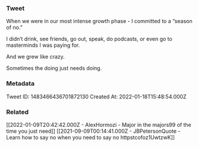 ### Tweet
When we were in our most intense growth phase - I committed to a “season of no.” 

I didn’t drink, see friends, go out, speak, do podcasts, or even go to masterminds I was paying for.

And we grew like crazy.

Sometimes the doing just needs doing.

### Metadata
Tweet ID: 1483466436701872130
Created At: 2022-01-18T15:48:54.000Z

### Related
[[2022-01-09T20:42:42.000Z - AlexHormozi - Major in the majors99 of the time you just need]]
[[2021-09-09T00:14:41.000Z - JBPetersonQuote - Learn how to say no when you need to say no httpstcofoz1UwtzwK]]

